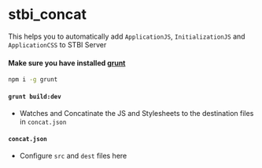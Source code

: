 # stbi_concat
This helps you to automatically add `ApplicationJS`, `InitializationJS` and `ApplicationCSS` to STBI Server

#### Make sure you have installed [grunt](https://gruntjs.com/)
```bash
npm i -g grunt
```

#### `grunt build:dev`
- Watches and Concatinate the JS and Stylesheets to the destination files in `concat.json`

#### `concat.json`
- Configure `src` and `dest` files here
